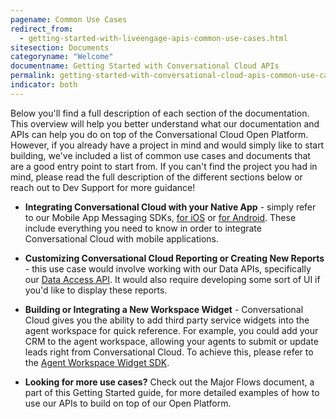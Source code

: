 ```yaml
---
pagename: Common Use Cases
redirect_from:
  - getting-started-with-liveengage-apis-common-use-cases.html
sitesection: Documents
categoryname: "Welcome"
documentname: Getting Started with Conversational Cloud APIs
permalink: getting-started-with-conversational-cloud-apis-common-use-cases.html
indicator: both
---
```


Below you'll find a full description of each section of the documentation. This overview will help you better understand what our documentation and APIs can help you do on top of the Conversational Cloud Open Platform. However, if you already have a project in mind and would simply like to start building, we've included a list of common use cases and documents that are a good entry point to start from. If you can't find the project you had in mind, please read the full description of the different sections below or reach out to Dev Support for more guidance!

* **Integrating Conversational Cloud with your Native App** - simply refer to our Mobile App Messaging SDKs, [for iOS](consumer-experience-ios-sdk-overview.html) or [for Android](android-overview.html). These include everything you need to know in order to integrate Conversational Cloud with mobile applications.

* **Customizing Conversational Cloud Reporting or Creating New Reports** - this use case would involve working with our Data APIs, specifically our [Data Access API](data-data-access-overview.html). It would also require developing some sort of UI if you'd like to display these reports.

* **Building or Integrating a New Workspace Widget** - Conversational Cloud gives you the ability to add third party service widgets into the agent workspace for quick reference. For example, you could add your CRM to the agent workspace, allowing your agents to submit or update leads right from Conversational Cloud. To achieve this, please refer to the [Agent Workspace Widget SDK](agent-workspace-sdk-overview.html).

* **Looking for more use cases?** Check out the Major Flows document, a part of this Getting Started guide, for more detailed  examples of how to use our APIs to build on top of our Open Platform.

